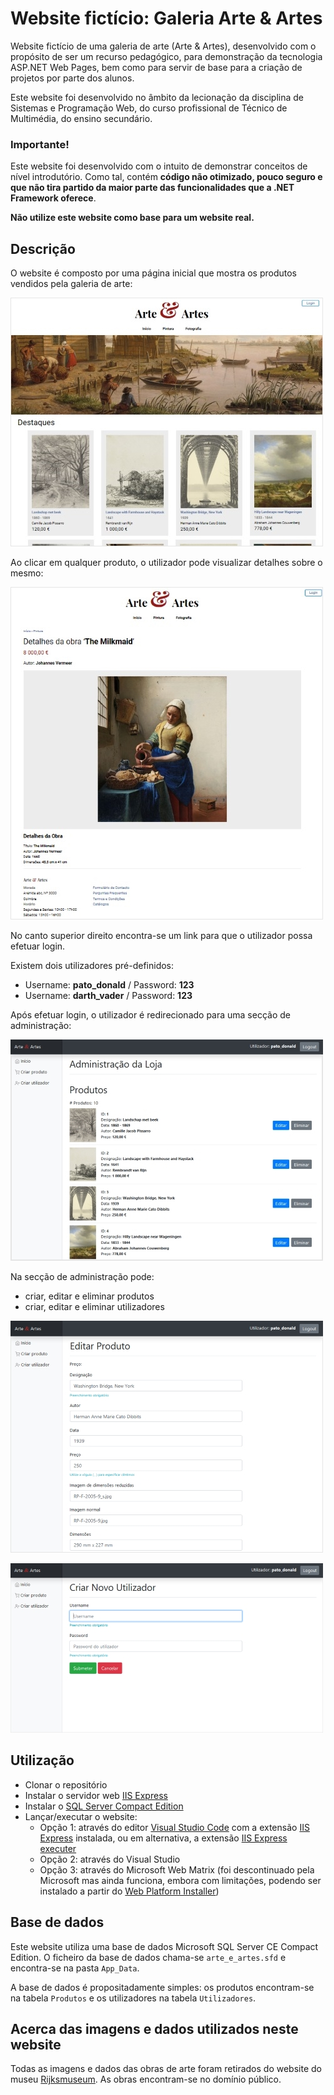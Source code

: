 # Website fictício: Galeria Arte & Artes

Website fictício de uma galeria de arte (Arte & Artes), desenvolvido com o propósito de ser um recurso pedagógico, para demonstração da tecnologia ASP.NET Web Pages, bem como para servir de base para a criação de projetos por parte dos alunos.

Este website foi desenvolvido no âmbito da lecionação da disciplina de Sistemas e Programação Web, do curso profissional de Técnico de Multimédia, do ensino secundário.

### **Importante!**

Este website foi desenvolvido com o intuito de demonstrar conceitos de nível introdutório. Como tal, contém **código não otimizado, pouco seguro e que não tira partido da maior parte das funcionalidades que a .NET Framework oferece**.

**Não utilize este website como base para um website real.**

## Descrição

O website é composto por uma página inicial que mostra os produtos vendidos pela galeria de arte:

![Página inicial](imagens/pagina-inicial.jpg)

Ao clicar em qualquer produto, o utilizador pode visualizar detalhes sobre o mesmo:

![Detalhe de um produto](imagens/detalhe-produto.jpg)

No canto superior direito encontra-se um link para que o utilizador possa efetuar login.

Existem dois utilizadores pré-definidos:
- Username: **pato_donald** / Password: **123**
- Username: **darth_vader** / Password: **123**

Após efetuar login, o utilizador é redirecionado para uma secção de administração:

![Administração do website](imagens/admin-inicio.jpg)

Na secção de administração pode:
- criar, editar e eliminar produtos
- criar, editar e eliminar utilizadores

![Editar produto](imagens/admin-produto.jpg)

![Criar utilizador](imagens/admin-utilizador.jpg)

## Utilização

- Clonar o repositório
- Instalar o servidor web [IIS Express](https://www.microsoft.com/en-us/download/details.aspx?id=48264)
- Instalar o [SQL Server Compact Edition](https://www.microsoft.com/en-us/download/details.aspx?id=30709)
- Lançar/executar o website:
	- Opção 1: através do editor [Visual Studio Code](https://code.visualstudio.com/) com a extensão [IIS Express](https://marketplace.visualstudio.com/items?itemName=warren-buckley.iis-express) instalada, ou em alternativa, a extensão [IIS Express executer](https://marketplace.visualstudio.com/items?itemName=Andreabbondanza.iis-express-executer)
	- Opção 2: através do Visual Studio
	- Opção 3: através do Microsoft Web Matrix (foi descontinuado pela Microsoft mas ainda funciona, embora com limitações, podendo ser instalado a partir do [Web Platform Installer](https://www.microsoft.com/web/downloads/platform.aspx))


## Base de dados

Este website utiliza uma base de dados Microsoft SQL Server CE Compact Edition. O ficheiro da base de dados chama-se `arte_e_artes.sfd` e encontra-se na pasta `App_Data`.

A base de dados é propositadamente simples: os produtos encontram-se na tabela `Produtos` e os utilizadores na tabela `Utilizadores`.

## Acerca das imagens e dados utilizados neste website

Todas as imagens e dados das obras de arte foram retirados do website do museu [Rijksmuseum](https://www.rijksmuseum.nl/). As obras encontram-se no domínio público.